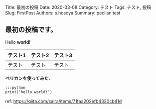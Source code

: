 Title: 最初の投稿
Date: 2020-03-08
Category: テスト
Tags: テスト, 投稿
Slug: FirstPost
Authors: s.hosoya
Summary: peclian test

## 最初の投稿です。

Hello **world!**

|テスト1|テスト2|テスト3|
|---|---|---|
|テスト|テスト|テスト|

**ペリカンを使ってみた.**

    :::python
    print('hello world!')

ref: https://qiita.com/saira/items/71faa202efb4320cb41d
